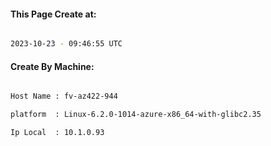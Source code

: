 
   
#### This Page Create at:

```bash

2023-10-23 - 09:46:55 UTC

```

#### Create By Machine:

```bash

Host Name : fv-az422-944

platform  : Linux-6.2.0-1014-azure-x86_64-with-glibc2.35

Ip Local  : 10.1.0.93

```

